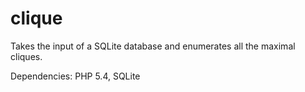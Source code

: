 clique
======
Takes the input of a SQLite database and enumerates all the maximal cliques. 

Dependencies:
PHP 5.4, 
SQLite
